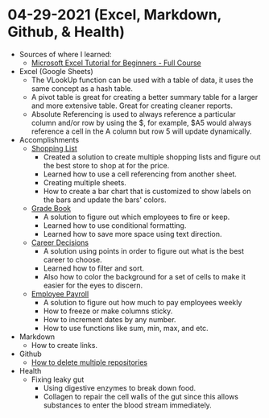 # 04-29-2021 (Excel, Markdown, Github, & Health)
- Sources of where I learned:
  - [Microsoft Excel Tutorial for Beginners - Full Course](https://www.youtube.com/watch?v=Vl0H-qTclOg&list=PLoXoLJVIzlzGTC_42Lj-NQMcrkURZmzvw&index=1&t=7957s)
- Excel (Google Sheets)
  - The VLookUp function can be used with a table of data, it uses the same concept as a hash table.
  - A pivot table is great for creating a better summary table for a larger and more extensive table. Great for creating cleaner reports.
  - Absolute Referencing is used to always reference a particular column and/or row by using the $, for example, $A5 would always reference a cell in the A column but row 5 will update dynamically.
- Accomplishments
  - [Shopping List](https://docs.google.com/spreadsheets/d/1mRsChSTm1CfoF4HEZu0vmte9laHg62hNWTnjNsKuR74/edit?usp=sharing)
    - Created a solution to create multiple shopping lists and figure out the best store to shop at for the price.
    - Learned how to use a cell referencing from another sheet.
    - Creating multiple sheets.
    - How to create a bar chart that is customized to show labels on the bars and update the bars' colors.
  - [Grade Book](https://docs.google.com/spreadsheets/d/1uF-cukxcofrYKLXRYyq8keEJuX8RXFb2b6inEcXpaVA/edit?usp=sharing)
    - A solution to figure out which employees to fire or keep.
    - Learned how to use conditional formatting.
    - Learned how to save more space using text direction.
  - [Career Decisions](https://docs.google.com/spreadsheets/d/1tdNtu-tR5n2RgmeEqtq53Kv8KiP97Y1A65o_MKmxRDg/edit?usp=sharing)
    - A solution using points in order to figure out what is the best career to choose.
    - Learned how to filter and sort.
    - Also how to color the background for a set of cells to make it easier for the eyes to discern.
  - [Employee Payroll](https://docs.google.com/spreadsheets/d/13ftt0Ru9R4SzQDyWMGfIFRppnE9_Ly2NWP-1bTgY90g/edit?usp=sharing)
    - A solution to figure out how much to pay employees weekly
    - How to freeze or make columns sticky.
    - How to increment dates by any number.
    - How to use functions like sum, min, max, and etc.
- Markdown
  - How to create links.
- Github
  - [How to delete multiple repositories](https://reporemover.xyz/)
- Health
  - Fixing leaky gut
    - Using digestive enzymes to break down food.
    - Collagen to repair the cell walls of the gut since this allows substances to enter the blood stream immediately.
